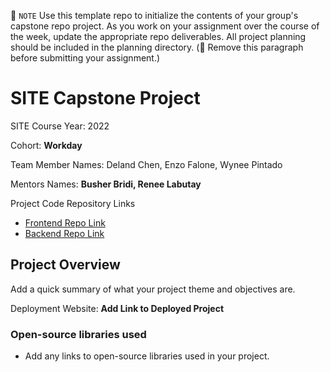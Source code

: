 📝 `NOTE` Use this template repo to initialize the contents of your group's capstone repo project. As you work on your assignment over the course of the week, update the appropriate repo deliverables. All project planning should be included in the planning directory. (🚫 Remove this paragraph before submitting your assignment.)

# SITE Capstone Project

SITE Course Year: 2022

Cohort: **Workday**

Team Member Names: Deland Chen, Enzo Falone, Wynee Pintado

Mentors Names: <b>Busher Bridi, Renee Labutay</b>

Project Code Repository Links

* [Frontend Repo Link](https://github.com/trillion-dollar-baby/autolog/tree/main/autolog-ui)
* [Backend Repo Link](https://github.com/trillion-dollar-baby/autolog/tree/main/autolog-api)

## Project Overview

Add a quick summary of what your project theme and objectives are. 

Deployment Website: **Add Link to Deployed Project**

### Open-source libraries used

- Add any links to open-source libraries used in your project.
